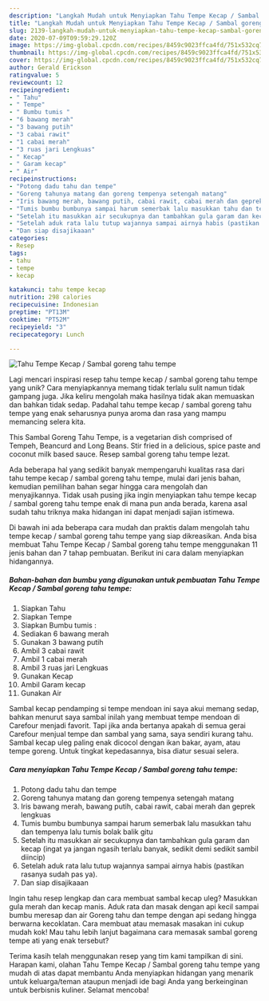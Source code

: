 ```yaml
---
description: "Langkah Mudah untuk Menyiapkan Tahu Tempe Kecap / Sambal goreng tahu tempe yang Lezat Sekali"
title: "Langkah Mudah untuk Menyiapkan Tahu Tempe Kecap / Sambal goreng tahu tempe yang Lezat Sekali"
slug: 2139-langkah-mudah-untuk-menyiapkan-tahu-tempe-kecap-sambal-goreng-tahu-tempe-yang-lezat-sekali
date: 2020-07-09T09:59:29.120Z
image: https://img-global.cpcdn.com/recipes/8459c9023ffca4fd/751x532cq70/tahu-tempe-kecap-sambal-goreng-tahu-tempe-foto-resep-utama.jpg
thumbnail: https://img-global.cpcdn.com/recipes/8459c9023ffca4fd/751x532cq70/tahu-tempe-kecap-sambal-goreng-tahu-tempe-foto-resep-utama.jpg
cover: https://img-global.cpcdn.com/recipes/8459c9023ffca4fd/751x532cq70/tahu-tempe-kecap-sambal-goreng-tahu-tempe-foto-resep-utama.jpg
author: Gerald Erickson
ratingvalue: 5
reviewcount: 12
recipeingredient:
- " Tahu"
- " Tempe"
- " Bumbu tumis "
- "6 bawang merah"
- "3 bawang putih"
- "3 cabai rawit"
- "1 cabai merah"
- "3 ruas jari Lengkuas"
- " Kecap"
- " Garam kecap"
- " Air"
recipeinstructions:
- "Potong dadu tahu dan tempe"
- "Goreng tahunya matang dan goreng tempenya setengah matang"
- "Iris bawang merah, bawang putih, cabai rawit, cabai merah dan geprek lengkuas"
- "Tumis bumbu bumbunya sampai harum semerbak lalu masukkan tahu dan tempenya lalu tumis bolak balik gitu"
- "Setelah itu masukkan air secukupnya dan tambahkan gula garam dan kecap (ingat ya jangan ngasih terlalu banyak, sedikit demi sedikit sambil diincip)"
- "Setelah aduk rata lalu tutup wajannya sampai airnya habis (pastikan rasanya sudah pas ya)."
- "Dan siap disajikaaan"
categories:
- Resep
tags:
- tahu
- tempe
- kecap

katakunci: tahu tempe kecap 
nutrition: 298 calories
recipecuisine: Indonesian
preptime: "PT13M"
cooktime: "PT52M"
recipeyield: "3"
recipecategory: Lunch

---
```



![Tahu Tempe Kecap / Sambal goreng tahu tempe](https://img-global.cpcdn.com/recipes/8459c9023ffca4fd/751x532cq70/tahu-tempe-kecap-sambal-goreng-tahu-tempe-foto-resep-utama.jpg)

Lagi mencari inspirasi resep tahu tempe kecap / sambal goreng tahu tempe yang unik? Cara menyiapkannya memang tidak terlalu sulit namun tidak gampang juga. Jika keliru mengolah maka hasilnya tidak akan memuaskan dan bahkan tidak sedap. Padahal tahu tempe kecap / sambal goreng tahu tempe yang enak seharusnya punya aroma dan rasa yang mampu memancing selera kita.

This Sambal Goreng Tahu Tempe, is a vegetarian dish comprised of Tempeh, Beancurd and Long Beans. Stir fried in a delicious, spice paste and coconut milk based sauce. Resep sambal goreng tahu tempe lezat.

Ada beberapa hal yang sedikit banyak mempengaruhi kualitas rasa dari tahu tempe kecap / sambal goreng tahu tempe, mulai dari jenis bahan, kemudian pemilihan bahan segar hingga cara mengolah dan menyajikannya. Tidak usah pusing jika ingin menyiapkan tahu tempe kecap / sambal goreng tahu tempe enak di mana pun anda berada, karena asal sudah tahu triknya maka hidangan ini dapat menjadi sajian istimewa.


Di bawah ini ada beberapa cara mudah dan praktis dalam mengolah tahu tempe kecap / sambal goreng tahu tempe yang siap dikreasikan. Anda bisa membuat Tahu Tempe Kecap / Sambal goreng tahu tempe menggunakan 11 jenis bahan dan 7 tahap pembuatan. Berikut ini cara dalam menyiapkan hidangannya.

<!--inarticleads1-->

##### Bahan-bahan dan bumbu yang digunakan untuk pembuatan Tahu Tempe Kecap / Sambal goreng tahu tempe:

1. Siapkan  Tahu
1. Siapkan  Tempe
1. Siapkan  Bumbu tumis :
1. Sediakan 6 bawang merah
1. Gunakan 3 bawang putih
1. Ambil 3 cabai rawit
1. Ambil 1 cabai merah
1. Ambil 3 ruas jari Lengkuas
1. Gunakan  Kecap
1. Ambil  Garam kecap
1. Gunakan  Air


Sambal kecap pendamping si tempe mendoan ini saya akui memang sedap, bahkan menurut saya sambal inilah yang membuat tempe mendoan di Carefour menjadi favorit. Tapi jika anda bertanya apakah di semua gerai Carefour menjual tempe dan sambal yang sama, saya sendiri kurang tahu. Sambal kecap uleg paling enak dicocol dengan ikan bakar, ayam, atau tempe goreng. Untuk tingkat kepedasannya, bisa diatur sesuai selera. 

<!--inarticleads2-->

##### Cara menyiapkan Tahu Tempe Kecap / Sambal goreng tahu tempe:

1. Potong dadu tahu dan tempe
1. Goreng tahunya matang dan goreng tempenya setengah matang
1. Iris bawang merah, bawang putih, cabai rawit, cabai merah dan geprek lengkuas
1. Tumis bumbu bumbunya sampai harum semerbak lalu masukkan tahu dan tempenya lalu tumis bolak balik gitu
1. Setelah itu masukkan air secukupnya dan tambahkan gula garam dan kecap (ingat ya jangan ngasih terlalu banyak, sedikit demi sedikit sambil diincip)
1. Setelah aduk rata lalu tutup wajannya sampai airnya habis (pastikan rasanya sudah pas ya).
1. Dan siap disajikaaan


Ingin tahu resep lengkap dan cara membuat sambal kecap uleg? Masukkan gula merah dan kecap manis. Aduk rata dan masak dengan api kecil sampai bumbu meresap dan air Goreng tahu dan tempe dengan api sedang hingga berwarna kecoklatan. Cara membuat atau memasak masakan ini cukup mudah kok! Mau tahu lebih lanjut bagaimana cara memasak sambal goreng tempe ati yang enak tersebut? 

Terima kasih telah menggunakan resep yang tim kami tampilkan di sini. Harapan kami, olahan Tahu Tempe Kecap / Sambal goreng tahu tempe yang mudah di atas dapat membantu Anda menyiapkan hidangan yang menarik untuk keluarga/teman ataupun menjadi ide bagi Anda yang berkeinginan untuk berbisnis kuliner. Selamat mencoba!
